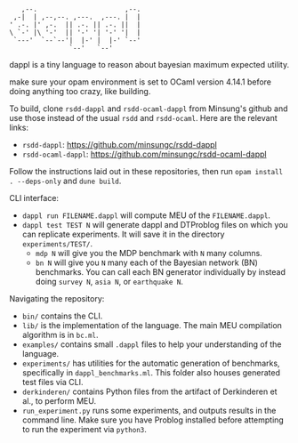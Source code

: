 ```                             
   ,--.                      ,--. 
 ,-|  | ,--,--. ,---.  ,---. |  |  
' .-. |' ,-.  || .-. || .-. ||  | 
\ `-' |\ '-'  || '-' '| '-' '|  | 
 `---'  `--`--'|  |-' |  |-' `--' 
               `--'   `--'        
```

dappl is a tiny language to reason about bayesian maximum expected utility.

make sure your opam environment is set to OCaml version 4.14.1 before doing anything too crazy, like building.

To build, clone `rsdd-dappl` and `rsdd-ocaml-dappl` from Minsung's github and use those instead of the usual `rsdd` and `rsdd-ocaml`. Here are the relevant links:

* `rsdd-dappl`: https://github.com/minsungc/rsdd-dappl
* `rsdd-ocaml-dappl`: https://github.com/minsungc/rsdd-ocaml-dappl

Follow the instructions laid out in these repositories, then run `opam install . --deps-only` and `dune build`.

CLI interface:
* `dappl run FILENAME.dappl` will compute MEU of the `FILENAME.dappl`.
* `dappl test TEST N` will generate dappl and DTProblog files on which you can replicate experiments. It will save it in the directory `experiments/TEST/`.
  * `mdp N` will give you the MDP benchmark with `N` many columns.
  * `bn N` will give you `N` many each of the Bayesian network (BN) benchmarks. You can call each BN generator individually by instead doing `survey N`, `asia N`, or `earthquake N`.
  
Navigating the repository:

* `bin/` contains the CLI.
* `lib/` is the implementation of the language. The main MEU compilation algorithm is in `bc.ml`.
* `examples/` contains small `.dappl` files to help your understanding of the language.
* `experiments/` has utilities for the automatic generation of benchmarks, specifically in `dappl_benchmarks.ml`. This folder also houses generated test files via CLI.
* `derkinderen/` contains Python files from the artifact of Derkinderen et al., to perform MEU.
* `run_experiment.py` runs some experiments, and outputs results in the command line. Make sure you have Problog installed before attempting to run the experiment via `python3`.
